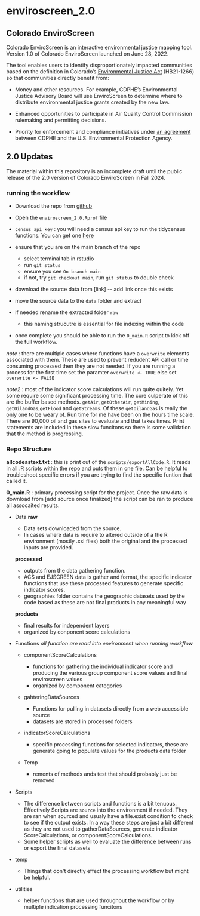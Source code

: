 # enviroscreen_2.0

## Colorado EnviroScreen
Colorado EnviroScreen is an interactive environmental justice mapping tool. Version 1.0 of Colorado EnviroScreen launched on June 28, 2022.

The tool enables users to identify disproportionately impacted communities based on the definition in Colorado’s [Environmental Justice Act](https://leg.colorado.gov/sites/default/files/2021a_1266_signed.pdf) (HB21-1266) so that communities directly benefit from:

- Money and other resources. For example, CDPHE’s Environmental Justice Advisory Board will use EnviroScreen to determine where to distribute environmental justice grants created by the new law.

- Enhanced opportunities to participate in Air Quality Control Commission rulemaking and permitting decisions.

- Priority for enforcement and compliance initiatives under [an agreement](https://drive.google.com/file/d/14o0E-LhS7c_uzifH4xaztrmhJA9mh4Ia/view) between CDPHE and the U.S. Environmental Protection Agency.

## 2.0 Updates 

The material within this repository is an incomplete draft until the public release of the 2.0 version of Colorado EnviroScreen in Fall 2024. 



### running the workflow 

- Download the repo from [github](https://github.com/GeospatialCentroid/enviroscreen_2.0) 

- Open the `enviroscreen_2.0.Rprof` file 

- `census api key` : you will need a census api key to run the tidycensus functions. You can get one [here](https://api.census.gov/data/key_signup.html)

- ensure that you are on the main branch of the repo 
  - select terminal tab in rstudio 
  - run `git status`
  - ensure you see `On branch main`
  - if not, try `git checkout main`, run `git status` to double check 
  
- download the source data from [link] -- add link once this exists 

- move the source data to the `data` folder and extract 

- if needed rename the extracted folder `raw` 
  - this naming strucutre is essential for file indexing within the code 
  
  
- once complete you should be able to run the `0_main.R` script to kick off the full workflow. 

*note* : there are multiple cases where functions have a `overwrite` elements associated with them. These are used to prevent redudent API call or time consuming processed then they are not needed. If you are running a process for the first time set the paramter `overwrite <- TRUE` else set `overwrite <- FALSE`

*note2* : most of the indicator score calculations will run quite quitely. Yet some require some significant processing time. The core culperate of this are the buffer based methods. `getAir`, `getOtherAir`, `getMining`, `getOilandGas`,`getFlood` and `getStreams`. Of these `getOilandGas` is really the only one to be weary of. Run time for me have been on the hours time scale. There are 90,000 oil and gas sites to evaluate and that takes times. Print statements are included in these slow funcitons so there is some validation that the method is progressing. 







  





### Repo Structure 


**allcodeastext.txt** : this is print out of the `scripts/exportAllCode.R`. It reads in all .R scripts within the repo and puts them in one file. Can be helpful to troubleshoot specific errors if you are trying to find the specific funtion that called it. 


**0_main.R** : primary processing script for the project. Once the raw data is download from [add source once finalized] the script can be ran to produce all assocaited results.  


- Data 
  **raw** 
  - Data sets downloaded from the source.
  - In cases where data is require to altered outside of a the R environment (mostly .xsl files) both the original and the processed inputs are provided. 
  
  **processed**
  - outputs from the data gathering function. 
  - ACS and EJSCREEN data is gather and format, the specific indicator functions that use these processed features to generate specific indicator scores.  
  - geographies folder contains the geographic datasets used by the code based as these are not final products in any meaningful way 
  
  **products**
  - final results for independent layers 
  - organized by conponent score calculations 
    


- Functions 
  *all function are read into environment when running workflow* 
  - componentScoreCalculations 
    - functions for gathering the individual indicator score and producing the various group component score values and final enviroscreen values 
    - organized by component categories  
  
  - gahteringDataSources
    - Functions for pulling in datasets directly from a web accessible source 
    - datasets are stored in processed folders 
  
  
  - indicatorScoreCalculations 
    - specific processing functions for selected indicators, these are generate going to populate values for the products data folder

  - Temp 
    - rements of methods ands test that should probably just be removed 
    
- Scripts
  - The difference between scripts and functions is a bit tenuous. Effectively Scripts are `source` into the environment if needed. They are ran when sourced and usualy have a file.exist condition to check to see if the output exists. In a way these steps are just a bit different as they are not used to gatherDataSources, generate indicator ScoreCalculations, or componentScoreCalculations.
  - Some helper scripts as well to evaluate the difference between runs or export the final datasets  
  
  
- temp 
  - Things that don't directly effect the processing workflow but might be helpful.
  

- utilities 
  - helper functions that are used throughout the workflow or by multiple indication processing funcitons 
  

  


